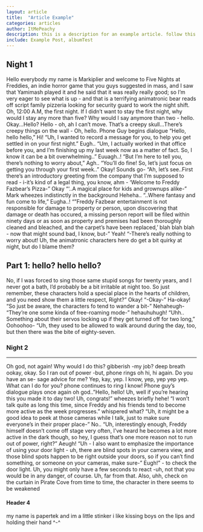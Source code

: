 ```yaml
---
layout: article
title:  "Article Example"
categories: articles
author: ItMePeachy
description: this is a description for an example article. follow this layout to know about things
include: Example Post, albumTest
---
```


## Night 1

Hello everybody my name is Markiplier and welcome to Five Nights at Freddies, an indie horror game that you guys suggested in mass, and I saw that Yamimash played it and he said that it was really really good; so I’m very eager to see what is up - and that is a terrifying animatronic bear reads off script family pizzeria looking for security guard to work the night shift. Oh, 12:00 A.M, the first night. If I didn’t want to stay the first night, why would I stay any more than five? Why would I say anymore than two - hello. Okay...Hello? Hello - oh, ah I can’t move. That’s a creepy skull...There’s creepy things on the wall - Oh, hello. Phone Guy begins dialogue “Hello, hello hello,” Hi! “Uh, I wanted to record a message for you, to help you get settled in on your first night.” Eugh.. “Um, I actually worked in that office before you, and I’m finishing up my last week now as a matter of fact. So, I know it can be a bit overwhelming..” Euuagh..! “But I’m here to tell you, there’s nothing to worry about,” Agh.. “You’ll do fine! So, let’s just focus on getting you through your first week..” Okay! Sounds go- “Ah, let’s see..First there’s an introductory greeting from the company that I’m supposed to read - i-it’s kind of a legal thing, you know, ahm - ‘Welcome to Freddy Fazbear’s Pizza-” Okay “‘..A magical place for kids and grownups alike-” Mark wheezes indistinctly in the background Heheha.. “..Where fantasy and fun come to life,” Eugha..! “”Freddy Fazbear entertainment is not responsible for damage to property or person, upon discovering that damage or death has occured, a missing person report will be filed within ninety days or as soon as property and premises had been thoroughly cleaned and bleached, and the carpet’s have been replaced,’ blah blah blah - now that might sound bad, I know, but-” Yeah! “-There’s really nothing to worry about! Uh, the animatronic characters here do get a bit quirky at night, but do I blame them?

## Part 1: hello? hello hello?

No, if I was forced to sing those same stupid songs for twenty years, and I never got a bath, I’d probably be a bit irritable at night too. So just remember, these characters hold a special place in the hearts of children, and you need show them a little respect, Right?” Okay! “-Okay-” Ha-okay! “So just be aware, the characters fo tend to wander a bit-” Nehaheugh- “They’re one some kinda of free-roaming mode-” hehauhuhugh! “Uhh.. Something about their servos locking up if they get turned off for two long,” Oohoohoo- “Uh, they used to be allowed to walk around during the day, too, but then there was the bite of eighty-seven.

### Night 2

---

Oh god, not again! Why would I do this? gibberish -my job? deep breath ookay, okay. So I ran out of power -but, phone rings oh hi, hi again. Do you have an se- sage advice for me? Yep, kay, yep. I know, yep, yep yep yep. What can I do for you? phone continues to ring I know! Phone guy’s dialogue plays once again oh god..”Hello, hello! Uh, well if you’re hearing this you made it to day two! Uh, congrats!” wheezes briefly hehe! “I won’t talk quite as long this time, since Freddy and his friends tend to become more active as the week progresses.” whispered what? “Uh, it might be a good idea to peek at those cameras while I talk, just to make sure everyone’s in their proper place-” No.. “Uh, interestingly enough, Freddy himself doesn’t come off stage very often, I’ve heard he becomes a lot more active in the dark though, so hey, I guess that’s one more reason not to run out of power, right?” Aeugh! “Uh - I also want to emphasize the importance of using your door light - uh, there are blind spots in your camera view, and those blind spots happen to be right outside your doors, so if you can’t find something, or someone on your cameras, make sure-” Eugh!” - to check the door light. Uh, you might only have a few seconds to react -uh, not that you would be in any danger, of course. Uh, far from that. Also, uhh, check on the curtain in Pirate Cove from time to time, the character in there seems to be weakened

#### Header 4

my name is papertek and im a little stinker i like kissing boys on the lips and holding their hand ^-^
